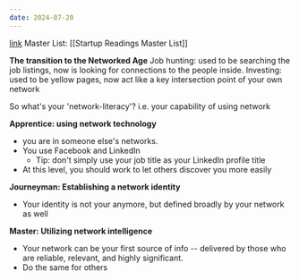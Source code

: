 ```yaml
---
date: 2024-07-20
---
```

[link](https://www.linkedin.com/pulse/20140604152945-1213-the-information-age-to-the-networked-age-are-you-network-literate/)
Master List: [[Startup Readings Master List]]

**The transition to the Networked Age**
Job hunting: used to be searching the job listings, now is looking for connections to the people inside.
Investing: used to be yellow pages, now act like a key intersection point of your own network

So what's your 'network-literacy'? i.e. your capability of using network

**Apprentice: using network technology**
- you are in someone else's networks.
- You use Facebook and LinkedIn
	- Tip: don't simply use your job title as your LinkedIn profile title
- At this level, you should work to let others discover you more easily

**Journeyman: Establishing a network identity**
- Your identity is not your anymore, but defined broadly by your network as well

**Master: Utilizing network intelligence**
- Your network can be your first source of info -- delivered by those who are reliable, relevant, and highly significant.
- Do the same for others